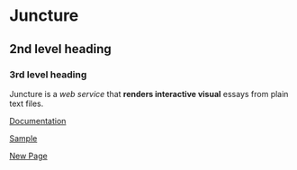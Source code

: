# Juncture

## 2nd level heading

### 3rd level heading

Juncture is a _web service_ that **renders interactive visual** essays from plain text files.  

[Documentation](help)

[Sample](https://www.google.com)

[New Page](new-page)
